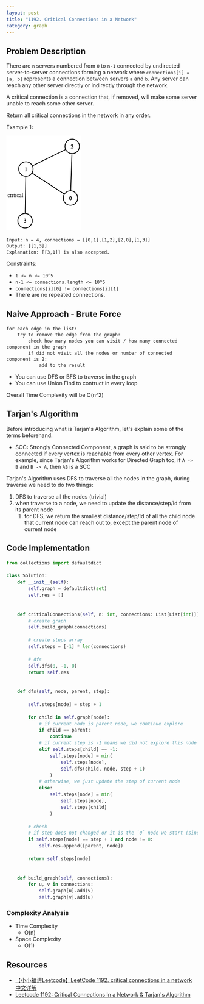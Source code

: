 ```yaml
---
layout: post
title: "1192. Critical Connections in a Network"
category: graph
---
```


## Problem Description

There are `n` servers numbered from `0` to `n-1` connected by undirected server-to-server connections forming a network where `connections[i] = [a, b]` represents a connection between servers `a` and `b`. Any server can reach any other server directly or indirectly through the network.

A critical connection is a connection that, if removed, will make some server unable to reach some other server.

Return all critical connections in the network in any order.

Example 1:

![](https://raw.githubusercontent.com/Zhenye-Na/img-hosting-picgo/master/img/1537_ex1_2.png)

```
Input: n = 4, connections = [[0,1],[1,2],[2,0],[1,3]]
Output: [[1,3]]
Explanation: [[3,1]] is also accepted.
```

Constraints:

* `1 <= n <= 10^5`
* `n-1 <= connections.length <= 10^5`
* `connections[i][0] != connections[i][1]`
* There are no repeated connections.


## Naive Approach - Brute Force

```
for each edge in the list:
    try to remove the edge from the graph:
        check how many nodes you can visit / how many connected component in the graph
        if did not visit all the nodes or number of connected component is 2:
            add to the result
```

* You can use DFS or BFS to traverse in the graph
* You can use Union Find to contruct in every loop

Overall Time Complexity will be O(n^2)

## Tarjan's Algorithm

Before introducing what is Tarjan's Algorithm, let's explain some of the terms beforehand.

* SCC: Strongly Connected Component, a graph is said to be strongly connected if every vertex is reachable from every other vertex. For example, since Tarjan's Algorithm works for Directed Graph too, if `A -> B` and `B -> A`, then `AB` is a SCC

Tarjan's Algorithm uses DFS to traverse all the nodes in the graph, during traverse we need to do two things:

1. DFS to traverse all the nodes (trivial)
2. when traverse to a node, we need to update the distance/step/Id from its parent node
    1. for DFS, we return the smallest distance/step/Id of all the child node that current node can reach out to, except the parent node of current node

## Code Implementation

```python
from collections import defaultdict

class Solution:
    def __init__(self):
        self.graph = defaultdict(set)
        self.res = []


    def criticalConnections(self, n: int, connections: List[List[int]]) -> List[List[int]]:
        # create graph
        self.build_graph(connections)

        # create steps array
        self.steps = [-1] * len(connections)

        # dfs
        self.dfs(0, -1, 0)
        return self.res


    def dfs(self, node, parent, step):

        self.steps[node] = step + 1

        for child in self.graph[node]:
            # if current node is parent node, we continue explore
            if child == parent:
                continue
            # if current step is -1 means we did not explore this node yet
            elif self.steps[child] == -1:
                self.steps[node] = min(
                    self.steps[node],
                    self.dfs(child, node, step + 1)
                )
            # otherwise, we just update the step of current node
            else:
                self.steps[node] = min(
                    self.steps[node],
                    self.steps[child]
                )

        # check
        # if step does not changed or it is the `0` node we start (since -1 is 0's dummy parent)
        if self.steps[node] == step + 1 and node != 0:
            self.res.append([parent, node])

        return self.steps[node]


    def build_graph(self, connections):
        for u, v in connections:
            self.graph[u].add(v)
            self.graph[v].add(u)
```

### Complexity Analysis

- Time Complexity
    - O(n)
- Space Complexity
    - O(1)

## Resources

- [【小小福讲Leetcode】LeetCode 1192. critical connections in a network 中文详解](https://www.youtube.com/watch?v=mKUsbABiwBI&ab_channel=%E5%B0%8F%E5%B0%8F%E7%A6%8FLeetCode)
- [Leetcode 1192: Critical Connections In a Network & Tarjan's Algorithm](https://www.youtube.com/watch?v=RYaakWv5m6o&ab_channel=TechRevisions)
